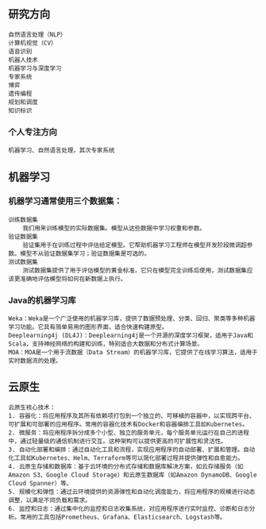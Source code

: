 ## 研究方向
    自然语言处理（NLP）
    计算机视觉（CV）
    语音识别
    机器人技术
    机器学习与深度学习
    专家系统
    博弈
    遗传编程
    规划和调度
    知识标识
### 个人专注方向
    机器学习、自然语言处理，其次专家系统

## 机器学习
### 机器学习通常使用三个数据集：
    训练数据集
        我们用来训练模型的实际数据集。模型从这些数据中学习权重和参数。
    验证数据集
        验证集用于在训练过程中评估给定模型。它帮助机器学习工程师在模型开发阶段微调超参数。模型不从验证数据集学习；验证数据集是可选的。
    测试数据集
        测试数据集提供了用于评估模型的黄金标准，它只在模型完全训练后使用，测试数据集应该更准确地评估模型将如何在新数据上执行。

### Java的机器学习库
    Weka：Weka是一个广泛使用的机器学习库，提供了数据预处理、分类、回归、聚类等多种机器学习功能。它具有简单易用的图形界面，适合快速构建原型。
    Deeplearning4j (DL4J)：Deeplearning4j是一个开源的深度学习框架，适用于Java和Scala，支持神经网络的构建和训练，特别适合大数据和分布式计算场景。
    MOA：MOA是一个用于流数据（Data Stream）的机器学习库，它提供了在线学习算法，适用于实时数据流的处理。


## 云原生
    云原生核心技术：
    1. 容器化：将应用程序及其所有依赖项打包到一个独立的、可移植的容器中，以实现跨平台、可扩展和可部署的应用程序。常用的容器化技术有Docker和容器编排工具如Kubernetes。
    2. 微服务：将应用程序拆分成多个小型、独立的服务单元，每个服务单元运行在自己的进程中，通过轻量级的通信机制进行交互。这种架构可以提供更高的可扩展性和灵活性。
    3. 自动化部署和编排：通过自动化工具和流程，实现应用程序的自动部署、扩展和管理。自动化工具如Kubernetes、Helm、Terraform等可以简化部署过程并提供弹性和自愈能力。
    4. 云原生存储和数据库：基于云环境的分布式存储和数据库解决方案，如云存储服务（如Amazon S3、Google Cloud Storage）和云原生数据库（如Amazon DynamoDB、Google Cloud Spanner）等。
    5. 规模化和弹性：通过云环境提供的资源弹性和自动化调度能力，将应用程序的规模进行动态调整，以满足不同负载和需求。
    6. 监控和日志：通过集中化的监控和日志收集系统，对应用程序进行实时监控、诊断和日志分析。常用的工具包括Prometheus、Grafana、Elasticsearch、Logstash等。